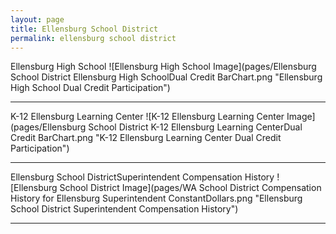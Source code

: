 ```yaml
---
layout: page
title: Ellensburg School District
permalink: ellensburg school district
---
```



Ellensburg High School
![Ellensburg High School Image](pages/Ellensburg School District Ellensburg High SchoolDual Credit BarChart.png "Ellensburg High School Dual Credit Participation")

___

K-12 Ellensburg Learning Center
![K-12 Ellensburg Learning Center Image](pages/Ellensburg School District K-12 Ellensburg Learning CenterDual Credit BarChart.png "K-12 Ellensburg Learning Center Dual Credit Participation")

___

Ellensburg School DistrictSuperintendent Compensation History
![Ellensburg School District Image](pages/WA School District Compensation History for Ellensburg Superintendent ConstantDollars.png "Ellensburg School District Superintendent Compensation History")

___

